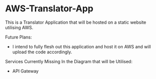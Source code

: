 # AWS-Translator-App
This is a Translator Application that will be hosted on a static website utilising AWS. 

Future Plans: 
- I intend to fully flesh out this application and host it on AWS and will upload the code accordingly.

Services Currently Missing In the Diagram that will be Utilised:
- API Gateway
